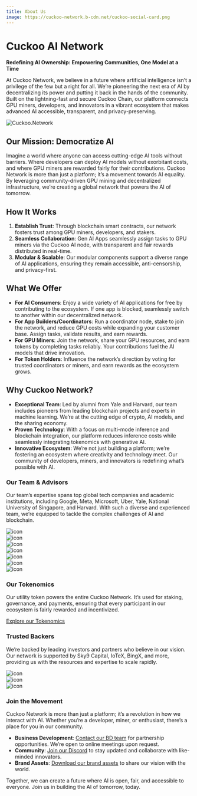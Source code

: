 ```yaml
---
title: About Us
image: https://cuckoo-network.b-cdn.net/cuckoo-social-card.png
---
```


<head>
  <meta name="twitter:site" content="@CuckooNetworkHQ"/>
  <meta name="twitter:title" content="About Us - Cuckoo AI Network"/>
  <meta name="twitter:description" content="Cuckoo AI is a Decentralized AI Creative Platform for Creators & Builders."/>
  <meta name="og:description" content="Cuckoo AI is a Decentralized AI Creative Platform for Creators & Builders."/>
  <meta
    property="og:image"
    content="https://cuckoo-network.b-cdn.net/cuckoo-social-card.png"
  />
  <meta
    name="twitter:image"
    content="https://cuckoo-network.b-cdn.net/cuckoo-social-card.png"
  />
</head>

# Cuckoo AI Network

**Redefining AI Ownership: Empowering Communities, One Model at a Time**

At Cuckoo Network, we believe in a future where artificial intelligence isn’t a privilege of the few but a right for all. We’re pioneering the next era of AI by decentralizing its power and putting it back in the hands of the community. Built on the lightning-fast and secure Cuckoo Chain, our platform connects GPU miners, developers, and innovators in a vibrant ecosystem that makes advanced AI accessible, transparent, and privacy-preserving.

![Cuckoo.Network](https://cuckoo-network.b-cdn.net/cuckoo-social-card.png "Cuckoo.Network")

## Our Mission: Democratize AI

Imagine a world where anyone can access cutting-edge AI tools without barriers. Where developers can deploy AI models without exorbitant costs, and where GPU miners are rewarded fairly for their contributions. Cuckoo Network is more than just a platform; it’s a movement towards AI equality. By leveraging community-driven GPU mining and decentralized infrastructure, we’re creating a global network that powers the AI of tomorrow.

## How It Works

1. **Establish Trust**: Through blockchain smart contracts, our network fosters trust among GPU miners, developers, and stakers.
2. **Seamless Collaboration**: Gen AI Apps seamlessly assign tasks to GPU miners via the Cuckoo AI node, with transparent and fair rewards distributed in real-time.
3. **Modular & Scalable**: Our modular components support a diverse range of AI applications, ensuring they remain accessible, anti-censorship, and privacy-first.

## What We Offer

- **For AI Consumers**: Enjoy a wide variety of AI applications for free by contributing to the ecosystem. If one app is blocked, seamlessly switch to another within our decentralized network.
- **For App Builders/Coordinators**: Run a coordinator node, stake to join the network, and reduce GPU costs while expanding your customer base. Assign tasks, validate results, and earn rewards.
- **For GPU Miners**: Join the network, share your GPU resources, and earn tokens by completing tasks reliably. Your contributions fuel the AI models that drive innovation.
- **For Token Holders**: Influence the network’s direction by voting for trusted coordinators or miners, and earn rewards as the ecosystem grows.

## Why Cuckoo Network?

- **Exceptional Team**: Led by alumni from Yale and Harvard, our team includes pioneers from leading blockchain projects and experts in machine learning. We’re at the cutting edge of crypto, AI models, and the sharing economy.
- **Proven Technology**: With a focus on multi-mode inference and blockchain integration, our platform reduces inference costs while seamlessly integrating tokenomics with generative AI.
- **Innovative Ecosystem**: We’re not just building a platform; we’re fostering an ecosystem where creativity and technology meet. Our community of developers, miners, and innovators is redefining what’s possible with AI.

### Our Team & Advisors

Our team’s expertise spans top global tech companies and academic institutions, including Google, Meta, Microsoft, Uber, Yale, National University of Singapore, and Harvard. With such a diverse and experienced team, we’re equipped to tackle the complex challenges of AI and blockchain.

<div className="flex flex-wrap justify-center items-center">
  <div className="mx-1 mb-3">
    <img style={{ margin: "0 16px", height: "48px", filter: "grayscale(100%) brightness(200%) contrast(100%)" }} src="https://tp-misc.b-cdn.net/blockeden/Google_2015_logo.svg.png" alt="icon" />
  </div>
  <div className="mx-1 mb-3">
    <img style={{ margin: "0 16px", height: "32px", filter: "grayscale(100%) invert(100%) contrast(100%) brightness(200%)" }} src="https://tp-misc.b-cdn.net/blockeden/Meta_Platforms_Inc._logo.svg.png" alt="icon" />
  </div>
  <div className="mx-1 mb-3">
    <img style={{ margin: "0 16px", height: "44px", filter: "grayscale(100%) brightness(200%) contrast(100%)" }} src="https://tp-misc.b-cdn.net/blockeden/microsoft.svg" alt="icon" />
  </div>
  <div className="mx-1 mb-3">
    <img style={{ margin: "0 16px", height: "36px", filter: "invert(100%) brightness(200%) contrast(100%)" }}  src="https://tp-misc.b-cdn.net/blockeden/1600px-Uber_logo_2018.svg.png" alt="icon" />
  </div>
  <div className="mx-1 mb-3">
    <img style={{ margin: "0 16px", height: "40px", filter: "grayscale(100%) invert(100%) contrast(100%) brightness(200%)" }} src="https://tp-misc.b-cdn.net/blockeden/yale-signature-sprite.svg" alt="icon" />
  </div>
  <div className="mx-1 mb-3">
    <img style={{ margin: "0 16px", height: "48px", filter: "grayscale(100%) invert(100%) contrast(100%) brightness(200%)" }} src="https://tp-misc.b-cdn.net/blockeden/NationalUniversityofSingapore.svg.png" alt="icon" />
  </div>
  <div className="mx-1 mb-3">
    <img style={{ margin: "0 16px", height: "48px", filter: "grayscale(100%) invert(100%) contrast(100%) brightness(200%)" }} src="https://tp-misc.b-cdn.net/blockeden/Harvard_University_logo.svg.png" alt="icon" />
  </div>
</div>

### Our Tokenomics

Our utility token powers the entire Cuckoo Network. It’s used for staking, governance, and payments, ensuring that every participant in our ecosystem is fairly rewarded and incentivized.

[Explore our Tokenomics](/docs/token)

### Trusted Backers

We’re backed by leading investors and partners who believe in our vision. Our network is supported by Sky9 Capital, IoTeX, BingX, and more, providing us with the resources and expertise to scale rapidly.

<div className="flex flex-wrap list-none justify-center items-center">
  <div className="mx-1 mb-3">
    <img style={{ margin: "0 16px", height: "48px", filter: "invert(100%) brightness(200%) contrast(100%)" }} src="https://tp-misc.b-cdn.net/blockeden/sky9capital_logo.svg" alt="icon" />
  </div>
  <div className="mx-1 mb-3">
    <img style={{ margin: "0 16px", height: "52px", filter: "grayscale(100%) brightness(200%) contrast(100%)" }} src="https://tp-misc.b-cdn.net/blockeden/iotex-logo.png" alt="icon" />
  </div>
  <div className="mx-1 mb-3">
    <img style={{ margin: "0 16px", height: "40px", filter: "grayscale(100%) invert(100%) contrast(100%) brightness(200%)" }} src="https://tp-misc.b-cdn.net/blockeden/bingx-logo.png" alt="icon" />
  </div>
</div>

### Join the Movement

Cuckoo Network is more than just a platform; it’s a revolution in how we interact with AI. Whether you’re a developer, miner, or enthusiast, there’s a place for you in our community.

- **Business Development**: [Contact our BD team](https://t.me/tg-contact) for partnership opportunities. We’re open to online meetings upon request.
- **Community**: [Join our Discord](https://cuckoo.network/dc) to stay updated and collaborate with like-minded innovators.
- **Brand Assets**: [Download our brand assets](/brand-assets) to share our vision with the world.

Together, we can create a future where AI is open, fair, and accessible to everyone. Join us in building the AI of tomorrow, today.
